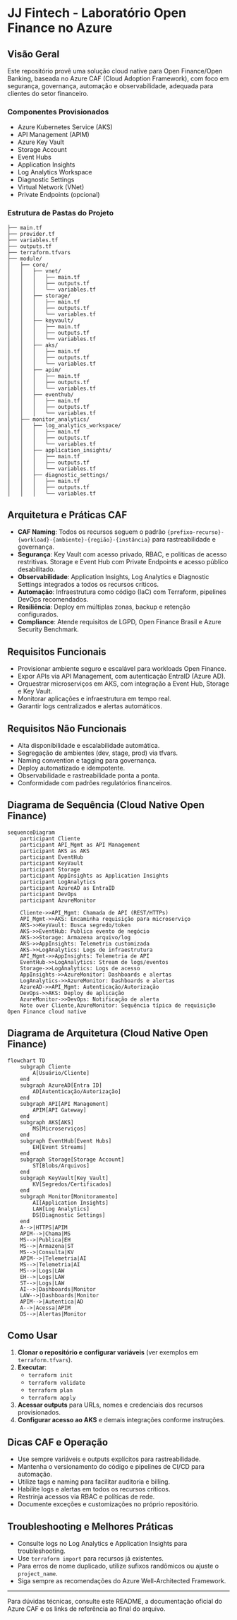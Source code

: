 # JJ Fintech - Laboratório Open Finance no Azure

## Visão Geral

Este repositório provê uma solução cloud native para Open Finance/Open Banking, baseada no Azure CAF (Cloud Adoption Framework), com foco em segurança, governança, automação e observabilidade, adequada para clientes do setor financeiro.

### Componentes Provisionados
- Azure Kubernetes Service (AKS)
- API Management (APIM)
- Azure Key Vault
- Storage Account
- Event Hubs
- Application Insights
- Log Analytics Workspace
- Diagnostic Settings
- Virtual Network (VNet)
- Private Endpoints (opcional)

### Estrutura de Pastas do Projeto

```
├── main.tf
├── provider.tf
├── variables.tf
├── outputs.tf
├── terraform.tfvars
├── module/
│   ├── core/
│   │   ├── vnet/
│   │   │   ├── main.tf
│   │   │   ├── outputs.tf
│   │   │   └── variables.tf
│   │   ├── storage/
│   │   │   ├── main.tf
│   │   │   ├── outputs.tf
│   │   │   └── variables.tf
│   │   ├── keyvault/
│   │   │   ├── main.tf
│   │   │   ├── outputs.tf
│   │   │   └── variables.tf
│   │   ├── aks/
│   │   │   ├── main.tf
│   │   │   ├── outputs.tf
│   │   │   └── variables.tf
│   │   ├── apim/
│   │   │   ├── main.tf
│   │   │   ├── outputs.tf
│   │   │   └── variables.tf
│   │   ├── eventhub/
│   │   │   ├── main.tf
│   │   │   ├── outputs.tf
│   │   │   └── variables.tf
│   ├── monitor_analytics/
│   │   ├── log_analytics_workspace/
│   │   │   ├── main.tf
│   │   │   ├── outputs.tf
│   │   │   └── variables.tf
│   │   ├── application_insights/
│   │   │   ├── main.tf
│   │   │   ├── outputs.tf
│   │   │   └── variables.tf
│   │   ├── diagnostic_settings/
│   │   │   ├── main.tf
│   │   │   ├── outputs.tf
│   │   │   └── variables.tf
```

## Arquitetura e Práticas CAF

- **CAF Naming**: Todos os recursos seguem o padrão `{prefixo-recurso}-{workload}-{ambiente}-{região}-{instância}` para rastreabilidade e governança.
- **Segurança**: Key Vault com acesso privado, RBAC, e políticas de acesso restritivas. Storage e Event Hub com Private Endpoints e acesso público desabilitado.
- **Observabilidade**: Application Insights, Log Analytics e Diagnostic Settings integrados a todos os recursos críticos.
- **Automação**: Infraestrutura como código (IaC) com Terraform, pipelines DevOps recomendados.
- **Resiliência**: Deploy em múltiplas zonas, backup e retenção configurados.
- **Compliance**: Atende requisitos de LGPD, Open Finance Brasil e Azure Security Benchmark.

## Requisitos Funcionais
- Provisionar ambiente seguro e escalável para workloads Open Finance.
- Expor APIs via API Management, com autenticação EntraID (Azure AD).
- Orquestrar microserviços em AKS, com integração a Event Hub, Storage e Key Vault.
- Monitorar aplicações e infraestrutura em tempo real.
- Garantir logs centralizados e alertas automáticos.

## Requisitos Não Funcionais
- Alta disponibilidade e escalabilidade automática.
- Segregação de ambientes (dev, stage, prod) via tfvars.
- Naming convention e tagging para governança.
- Deploy automatizado e idempotente.
- Observabilidade e rastreabilidade ponta a ponta.
- Conformidade com padrões regulatórios financeiros.

## Diagrama de Sequência (Cloud Native Open Finance)

```mermaid
sequenceDiagram
    participant Cliente
    participant API_Mgmt as API Management
    participant AKS as AKS
    participant EventHub
    participant KeyVault
    participant Storage
    participant AppInsights as Application Insights
    participant LogAnalytics
    participant AzureAD as EntraID
    participant DevOps
    participant AzureMonitor

    Cliente->>API_Mgmt: Chamada de API (REST/HTTPs)
    API_Mgmt->>AKS: Encaminha requisição para microserviço
    AKS->>KeyVault: Busca segredo/token
    AKS->>EventHub: Publica evento de negócio
    AKS->>Storage: Armazena arquivo/log
    AKS->>AppInsights: Telemetria customizada
    AKS->>LogAnalytics: Logs de infraestrutura
    API_Mgmt->>AppInsights: Telemetria de API
    EventHub->>LogAnalytics: Stream de logs/eventos
    Storage->>LogAnalytics: Logs de acesso
    AppInsights->>AzureMonitor: Dashboards e alertas
    LogAnalytics->>AzureMonitor: Dashboards e alertas
    AzureAD->>API_Mgmt: Autenticação/Autorização
    DevOps->>AKS: Deploy de aplicação
    AzureMonitor->>DevOps: Notificação de alerta
    Note over Cliente,AzureMonitor: Sequência típica de requisição Open Finance cloud native
```

## Diagrama de Arquitetura (Cloud Native Open Finance)

```mermaid
flowchart TD
    subgraph Cliente
        A[Usuário/Cliente]
    end
    subgraph AzureAD[Entra ID]
        AD[Autenticação/Autorização]
    end
    subgraph API[API Management]
        APIM[API Gateway]
    end
    subgraph AKS[AKS]
        MS[Microserviços]
    end
    subgraph EventHub[Event Hubs]
        EH[Event Streams]
    end
    subgraph Storage[Storage Account]
        ST[Blobs/Arquivos]
    end
    subgraph KeyVault[Key Vault]
        KV[Segredos/Certificados]
    end
    subgraph Monitor[Monitoramento]
        AI[Application Insights]
        LAW[Log Analytics]
        DS[Diagnostic Settings]
    end
    A-->|HTTPS|APIM
    APIM-->|Chama|MS
    MS-->|Publica|EH
    MS-->|Armazena|ST
    MS-->|Consulta|KV
    APIM-->|Telemetria|AI
    MS-->|Telemetria|AI
    MS-->|Logs|LAW
    EH-->|Logs|LAW
    ST-->|Logs|LAW
    AI-->|Dashboards|Monitor
    LAW-->|Dashboards|Monitor
    APIM-->|Autentica|AD
    A-->|Acessa|APIM
    DS-->|Alertas|Monitor
```

## Como Usar

1. **Clonar o repositório e configurar variáveis** (ver exemplos em `terraform.tfvars`).
2. **Executar**:
   - `terraform init`
   - `terraform validate`
   - `terraform plan`
   - `terraform apply`
3. **Acessar outputs** para URLs, nomes e credenciais dos recursos provisionados.
4. **Configurar acesso ao AKS** e demais integrações conforme instruções.

## Dicas CAF e Operação
- Use sempre variáveis e outputs explícitos para rastreabilidade.
- Mantenha o versionamento do código e pipelines de CI/CD para automação.
- Utilize tags e naming para facilitar auditoria e billing.
- Habilite logs e alertas em todos os recursos críticos.
- Restrinja acessos via RBAC e políticas de rede.
- Documente exceções e customizações no próprio repositório.

## Troubleshooting e Melhores Práticas
- Consulte logs no Log Analytics e Application Insights para troubleshooting.
- Use `terraform import` para recursos já existentes.
- Para erros de nome duplicado, utilize sufixos randômicos ou ajuste o `project_name`.
- Siga sempre as recomendações do Azure Well-Architected Framework.

---

Para dúvidas técnicas, consulte este README, a documentação oficial do Azure CAF e os links de referência ao final do arquivo.